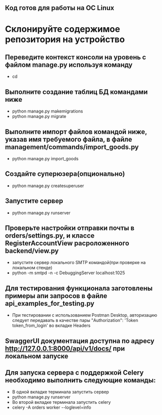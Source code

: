 ## Код готов для работы на ОС Linux
#   Склонируйте содержимое репозитория на устройство

## Переведите контекст консоли на уровень с файлом manage.py используя команду
* cd

## Выполните создание таблиц БД командами ниже
* python manage.py makemigrations
* python manage.py migrate

## Выполните импорт файлов командой ниже, указав имя требуемого файла, в файле management/commands/import_goods.py
* python manage.py import_goods

## Создайте суперюзера(опционально)
* python manage.py createsuperuser

## Запустите сервер 
* python manage.py runserver

## Проверьте настройки отправки почты в orders/settings.py, и классе RegisterAccountView расроложенного backend/view.py
*  запустите сервер локального SMTP командой(при проверке на локальном стенде)
* python -m smtpd -n -c DebuggingServer localhost:1025

## Для тестирования функционала заготовлены примеры апи запросов в файле api_examples_for_testing.py
* При тестировании с использованием Postman Desktop, авторизацию следует передавать в качестве пары "Authorization": 'Token token_from_login' во вкладке  Headers

## SwaggerUI документация доступна по адресу http://127.0.0.1:8000/api/v1/docs/ при локальном запуске

## Для запуска сервера с поддержкой Celery необходимо выполнить следующие команды:
* В одной вкладке терминала запустить сервер
* python manage.py runserver
* Во второй вкладке терминала запустить celery 
* celery -A orders worker --loglevel=info